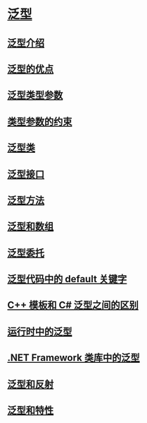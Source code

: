 # [泛型](index.md)
## [泛型介绍](introduction-to-generics.md)
## [泛型的优点](benefits-of-generics.md)
## [泛型类型参数](generic-type-parameters.md)
## [类型参数的约束](constraints-on-type-parameters.md)
## [泛型类](generic-classes.md)
## [泛型接口](generic-interfaces.md)
## [泛型方法](generic-methods.md)
## [泛型和数组](generics-and-arrays.md)
## [泛型委托](generic-delegates.md)
## [泛型代码中的 default 关键字](default-keyword-in-generic-code.md)
## [C++ 模板和 C# 泛型之间的区别](differences-between-cpp-templates-and-csharp-generics.md)
## [运行时中的泛型](generics-in-the-run-time.md)
## [.NET Framework 类库中的泛型](generics-in-the-net-framework-class-library.md)
## [泛型和反射](generics-and-reflection.md)
## [泛型和特性](generics-and-attributes.md)
